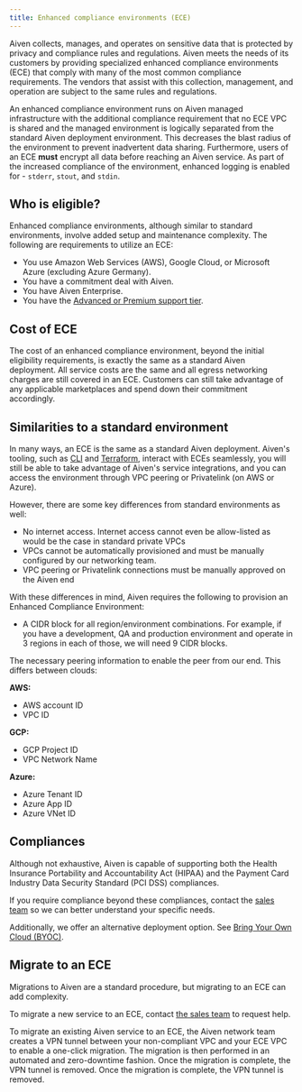 ```yaml
---
title: Enhanced compliance environments (ECE)
---
```


Aiven collects, manages, and operates on sensitive data that is protected by privacy and compliance rules and regulations. Aiven meets the needs of its customers by providing specialized enhanced compliance environments (ECE) that comply with many of the most common compliance requirements.
The vendors that assist with this collection, management, and operation are subject to the same rules and regulations.

An enhanced compliance environment runs on Aiven managed
infrastructure with the additional compliance requirement that no ECE
VPC is shared and the managed environment is logically separated from
the standard Aiven deployment environment. This decreases the blast
radius of the environment to prevent inadvertent data sharing.
Furthermore, users of an ECE **must** encrypt all data before reaching
an Aiven service. As part of the increased compliance of the
environment, enhanced logging is enabled for - `stderr`, `stout`, and
`stdin`.

## Who is eligible?

Enhanced compliance environments, although similar to standard
environments, involve added setup and maintenance complexity. The
following are requirements to utilize an ECE:

-   You use Amazon Web Services (AWS), Google Cloud, or Microsoft Azure (excluding
    Azure Germany).
-   You have a commitment deal with Aiven.
-   You have Aiven Enterprise.
-   You have the [Advanced or Premium support tier](/docs/platform/howto/support).

## Cost of ECE

The cost of an enhanced compliance environment, beyond the initial
eligibility requirements, is exactly the same as a standard Aiven
deployment. All service costs are the same and all egress networking
charges are still covered in an ECE. Customers can still take advantage
of any applicable marketplaces and spend down their commitment
accordingly.

## Similarities to a standard environment

In many ways, an ECE is the same as a standard Aiven deployment.
Aiven's tooling, such as [CLI](/docs/tools/cli) and [Terraform](/docs/tools/terraform),
interact with ECEs seamlessly, you will still be able to take advantage of Aiven's
service integrations, and you can access the environment
through VPC peering or Privatelink (on AWS or Azure).

However, there are some key differences from standard environments as
well:

- No internet access. Internet access cannot even be allow-listed as
  would be the case in standard private VPCs
- VPCs cannot be automatically provisioned and must be manually
  configured by our networking team.
- VPC peering or Privatelink connections must be manually approved on
  the Aiven end

With these differences in mind, Aiven requires the following to
provision an Enhanced Compliance Environment:

- A CIDR block for all region/environment combinations. For example,
  if you have a development, QA and production environment and operate
  in 3 regions in each of those, we will need 9 CIDR blocks.

The necessary peering information to enable the peer from our end. This
differs between clouds:

**AWS:**

- AWS account ID
- VPC ID

**GCP:**

- GCP Project ID
- VPC Network Name

**Azure:**

- Azure Tenant ID
- Azure App ID
- Azure VNet ID

## Compliances

Although not exhaustive, Aiven is capable of supporting both the Health
Insurance Portability and Accountability Act (HIPAA) and the Payment
Card Industry Data Security Standard (PCI DSS) compliances.

If you require compliance beyond these compliances, contact the [sales
team](mailto:sales@aiven.io) so we can better understand your specific needs.

Additionally, we offer an alternative deployment option. See
[Bring Your Own Cloud (BYOC)](/docs/platform/concepts/byoc).

## Migrate to an ECE

Migrations to Aiven are a standard procedure, but migrating
to an ECE can add complexity.

To migrate a new service to an ECE, contact [the sales team](mailto:sales@aiven.io)
to request help.

To migrate an existing Aiven service to an ECE, the Aiven network team creates a VPN
tunnel between your non-compliant VPC and your ECE VPC to enable a one-click migration.
The migration is then performed in an automated and zero-downtime fashion.
Once the migration is complete, the VPN tunnel is removed.
Once the migration is complete, the VPN tunnel is removed.
